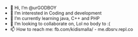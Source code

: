 - 👋 Hi, I’m @urGODBOY
- 👀 I’m interested in Coding and development
- 🌱 I’m currently learning java, C++ and PHP
- 💞️ I’m looking to collaborate on, Lol no body to :(
- 📫 How to reach me: fb.com/kidismalla/ - me.dbsrv.repl.co

<!---
urGODBOY/urGODBOY is a ✨ special ✨ repository because its `README.md`
--->
